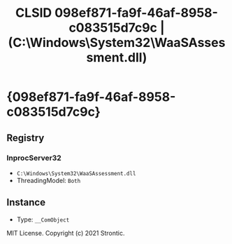 ﻿---
title: "CLSID 098ef871-fa9f-46af-8958-c083515d7c9c | (C:\\Windows\\System32\\WaaSAssessment.dll)"
excerpt: What is COM-Object CLSID 098ef871-fa9f-46af-8958-c083515d7c9c?
---

# {098ef871-fa9f-46af-8958-c083515d7c9c}


## Registry


### InprocServer32

* `C:\Windows\System32\WaaSAssessment.dll`
* ThreadingModel: `Both`

## Instance

* Type: `__ComObject`

MIT License. Copyright (c) 2021 Strontic.


